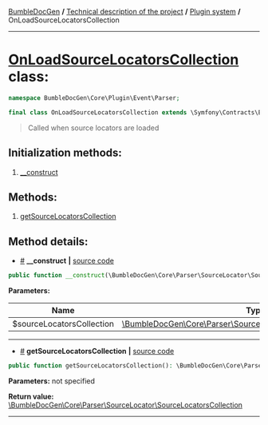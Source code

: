 <!-- {% raw %} -->
<embed> <a href="/docs/readme.md">BumbleDocGen</a> <b>/</b> <a href="/docs/tech/readme.md">Technical description of the project</a> <b>/</b> <a href="/docs/tech/4.pluginSystem/readme.md">Plugin system</a> <b>/</b> OnLoadSourceLocatorsCollection<hr> </embed>

<h1>
    <a href="https://github.com/bumble-tech/bumble-doc-gen/blob/master/BumbleDocGen/Core/Plugin/Event/Parser/OnLoadSourceLocatorsCollection.php#L13">OnLoadSourceLocatorsCollection</a> class:
</h1>





```php
namespace BumbleDocGen\Core\Plugin\Event\Parser;

final class OnLoadSourceLocatorsCollection extends \Symfony\Contracts\EventDispatcher\Event implements \Psr\EventDispatcher\StoppableEventInterface
```

<blockquote>Called when source locators are loaded</blockquote>






<h2>Initialization methods:</h2>

<ol>
<li>
    <a href="#m-construct">__construct</a>
    </li>
</ol>

<h2>Methods:</h2>

<ol>
<li>
    <a href="#mgetsourcelocatorscollection">getSourceLocatorsCollection</a>
    </li>
</ol>







<h2>Method details:</h2>

<div class='method_description-block'>

<ul>
<li><a name="m-construct" href="#m-construct">#</a>
 <b>__construct</b>
    <b>|</b> <a href="https://github.com/bumble-tech/bumble-doc-gen/blob/master/BumbleDocGen/Core/Plugin/Event/Parser/OnLoadSourceLocatorsCollection.php#L15">source code</a></li>
</ul>

```php
public function __construct(\BumbleDocGen\Core\Parser\SourceLocator\SourceLocatorsCollection $sourceLocatorsCollection);
```



<b>Parameters:</b>

<table>
    <thead>
    <tr>
        <th>Name</th>
        <th>Type</th>
        <th>Description</th>
    </tr>
    </thead>
    <tbody>
            <tr>
            <td>$sourceLocatorsCollection</td>
            <td><a href='https://github.com/bumble-tech/bumble-doc-gen/blob/master/BumbleDocGen/Core/Parser/SourceLocator/SourceLocatorsCollection.php'>\BumbleDocGen\Core\Parser\SourceLocator\SourceLocatorsCollection</a></td>
            <td>-</td>
        </tr>
        </tbody>
</table>



</div>
<hr>
<div class='method_description-block'>

<ul>
<li><a name="mgetsourcelocatorscollection" href="#mgetsourcelocatorscollection">#</a>
 <b>getSourceLocatorsCollection</b>
    <b>|</b> <a href="https://github.com/bumble-tech/bumble-doc-gen/blob/master/BumbleDocGen/Core/Plugin/Event/Parser/OnLoadSourceLocatorsCollection.php#L19">source code</a></li>
</ul>

```php
public function getSourceLocatorsCollection(): \BumbleDocGen\Core\Parser\SourceLocator\SourceLocatorsCollection;
```



<b>Parameters:</b> not specified

<b>Return value:</b> <a href='https://github.com/bumble-tech/bumble-doc-gen/blob/master/BumbleDocGen/Core/Parser/SourceLocator/SourceLocatorsCollection.php'>\BumbleDocGen\Core\Parser\SourceLocator\SourceLocatorsCollection</a>


</div>
<hr>

<!-- {% endraw %} -->